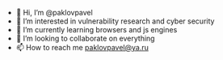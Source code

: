- 👋 Hi, I’m @paklovpavel
- 👀 I’m interested in vulnerability research and cyber security
- 🌱 I’m currently learning browsers and js engines
- 💞️ I’m looking to collaborate on everything
- 📫 How to reach me paklovpavel@ya.ru

<!---
paklovpavel/paklovpavel is a ✨ special ✨ repository because its `README.md` (this file) appears on your GitHub profile.
You can click the Preview link to take a look at your changes.
--->
